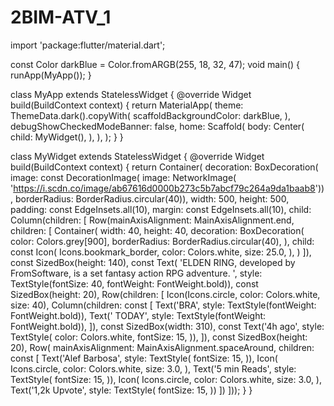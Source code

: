# 2BIM-ATV_1
import 'package:flutter/material.dart';

const Color darkBlue = Color.fromARGB(255, 18, 32, 47);
void main() {
  runApp(MyApp());
}

class MyApp extends StatelessWidget {
  @override
  Widget build(BuildContext context) {
    return MaterialApp(
      theme: ThemeData.dark().copyWith(
        scaffoldBackgroundColor: darkBlue,
      ),
      debugShowCheckedModeBanner: false,
      home: Scaffold(
        body: Center(
          child: MyWidget(),
        ),
      ),
    );
  }
}

class MyWidget extends StatelessWidget {
  @override
  Widget build(BuildContext context) {
    return Container(
        decoration: BoxDecoration(
            image: const DecorationImage(
                image: NetworkImage(
                    'https://i.scdn.co/image/ab67616d0000b273c5b7abcf79c264a9da1baab8')),
            borderRadius: BorderRadius.circular(40)),
        width: 500,
        height: 500,
        padding: const EdgeInsets.all(10),
        margin: const EdgeInsets.all(10),
        child: Column(children: [
          Row(mainAxisAlignment: MainAxisAlignment.end, children: [
            Container(
              width: 40,
              height: 40,
              decoration: BoxDecoration(
                color: Colors.grey[900],
                borderRadius: BorderRadius.circular(40),
              ),
              child: const Icon(
                Icons.bookmark_border,
                color: Colors.white,
                size: 25.0,
              ),
            )
          ]),
          const SizedBox(height: 140),
          const Text(
              'ELDEN RING, developed by FromSoftware, is a set fantasy action RPG adventure. ',
              style: TextStyle(fontSize: 40, fontWeight: FontWeight.bold)),
          const SizedBox(height: 20),
          Row(children: [
            Icon(Icons.circle, color: Colors.white, size: 40),
            Column(children: const [
              Text('BRA', style: TextStyle(fontWeight: FontWeight.bold)),
              Text('     TODAY', style: TextStyle(fontWeight: FontWeight.bold)),
            ]),
            const SizedBox(width: 310),
            const Text('4h ago',
                style: TextStyle(
                  color: Colors.white,
                  fontSize: 15,
                )),
          ]),
          const SizedBox(height: 20),
          Row(
              mainAxisAlignment: MainAxisAlignment.spaceAround,
              children: const [
                Text('Alef Barbosa',
                    style: TextStyle(
                      fontSize: 15,
                    )),
                Icon(
                  Icons.circle,
                  color: Colors.white,
                  size: 3.0,
                ),
                Text('5 min Reads',
                    style: TextStyle(
                      fontSize: 15,
                    )),
                Icon(
                  Icons.circle,
                  color: Colors.white,
                  size: 3.0,
                ),
                Text('1,2k Upvote',
                    style: TextStyle(
                      fontSize: 15,
                    ))
              ])
        ]));
  }
}
